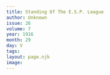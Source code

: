 ```yaml
---
title: Standing Of The E.S.P. League
author: Unknown
issue: 26
volume: 7
year: 1916
month: 29
day: V
tags:
layout: page.njk
image:
---
```






